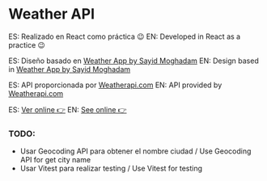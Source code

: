 # Weather API

ES: Realizado en React como práctica 😉
EN: Developed in React as a practice 😉

ES: Diseño basado en [Weather App by Sayid Moghadam](https://www.figma.com/community/file/1119800724233920173/weather-app)
EN: Design based in [Weather App by Sayid Moghadam](https://www.figma.com/community/file/1119800724233920173/weather-app)

ES: API proporcionada por [Weatherapi.com](https://www.weatherapi.com/)
EN: API provided by [Weatherapi.com](https://www.weatherapi.com/)

ES: [Ver online 👉](https://diegokaiser.github.io/prt-pokedex/)
EN: [See online 👉](https://diegokaiser.github.io/prt-pokedex/)

### TODO:

- Usar Geocoding API para obtener el nombre ciudad / Use Geocoding API for get city name
- Usar Vitest para realizar testing / Use Vitest for testing
